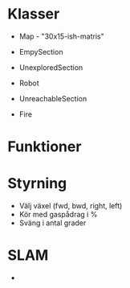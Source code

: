 Klasser
=========

- Map - "30x15-ish-matris"

- EmpySection
- UnexploredSection
- Robot
- UnreachableSection
- Fire

Funktioner
==========

Styrning
===

- Välj växel (fwd, bwd, right, left)
- Kör med gaspådrag i %
- Sväng i antal grader

SLAM
===

- 